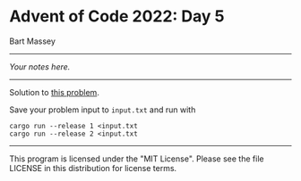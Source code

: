 # Advent of Code 2022: Day 5
Bart Massey

---

*Your notes here.*

---

Solution to [this problem](https://adventofcode.com/2022/day/5).

Save your problem input to `input.txt` and run with

    cargo run --release 1 <input.txt
    cargo run --release 2 <input.txt

---

This program is licensed under the "MIT License".
Please see the file LICENSE in this distribution
for license terms.
